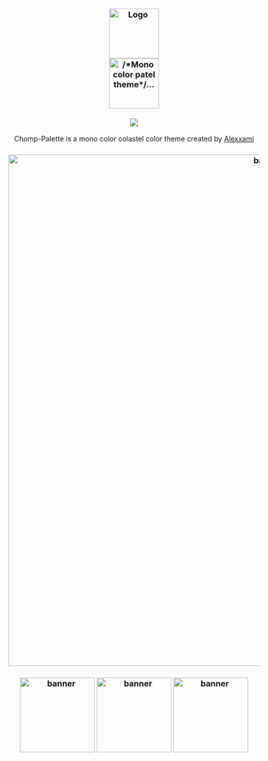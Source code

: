 <h3 align="center">
	<img src="https://chomp-palette.github.io/.github/chomp/green-chomp.png" width="100" alt="Logo"/><br/>
	<img src="https://chomp-palette.github.io/.github/asets/mini-banner.png" height="100" alt="/*Mono color patel theme*/..."/><br/>
  <br/>
	<img src="https://chomp-palette.github.io/.github/asets/small-separator.png"/>
</h3>

<p align="center">Chomp-Palette is a mono color colastel color theme created by <a href="https://github.com/Alexxami">Alexxami</a></p>

<h3 align="center">
<img src="https://chomp-palette.github.io/.github/asets/banner.png" width="1024" alt="banner"/><br/>
</h3>

<h3 align="center">
	<!-- Reddit-->
<a href"https://www.reddit.com/r/chomppalette/"><img src="https://chomp-palette.github.io/.github/asets/reddit.png" width="150" height="150"  alt="banner"/></a>
	<!--  X/Twitter-->
<a href"https://x.com/ChompPalette"><img src="https://chomp-palette.github.io/.github/asets/x.png" width="150" height="150"  alt="banner"/></a>
	<!-- Discord-->
<a href"https://discord.gg/r6ysyNtxYc"><img src="https://chomp-palette.github.io/.github/asets/discord.png" width="150" height="150"  alt="banner"/></a>
</h3>
